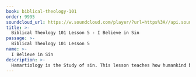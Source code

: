 ```yaml
---
book: biblical-theology-101
order: 9995
soundcloud_url: https://w.soundcloud.com/player/?url=https%3A//api.soundcloud.com/tracks/
title: >-
  Biblical Theology 101 Lesson 5 - I Believe in Sin
passage: >-
  Biblical Theology 101 Lesson 5
name: >-
  I Believe in Sin
description: >-
  Hamartiology is the Study of sin. This lesson teaches how humankind became sinners and what sin is.
---
```


